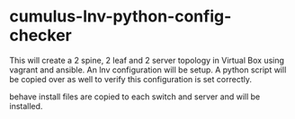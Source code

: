 # cumulus-lnv-python-config-checker
This will create a 2 spine, 2 leaf and 2 server topology in Virtual Box using vagrant and ansible.
An lnv configuration will be setup.
A python script will be copied over as well to verify this configuration is set correctly.

behave install files are copied to each switch and server and will be installed.
